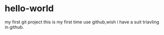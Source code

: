 # hello-world
my first git project
this is my first time use github,wish i have a suit triavling in github. 
